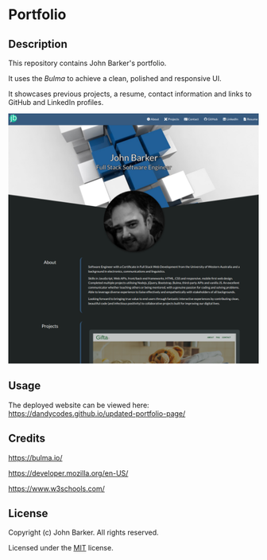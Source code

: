 # Portfolio

## Description

This repository contains John Barker's portfolio.

It uses the _Bulma_ to achieve a clean, polished and responsive UI.

It showcases previous projects, a resume, contact information and links to GitHub and LinkedIn profiles.

![a screenshot of the deployed website](./assets/img/screenshot.png)

## Usage

The deployed website can be viewed here: https://dandycodes.github.io/updated-portfolio-page/

## Credits

https://bulma.io/

https://developer.mozilla.org/en-US/

https://www.w3schools.com/

## License

Copyright (c) John Barker. All rights reserved.

Licensed under the [MIT](LICENSE) license.
